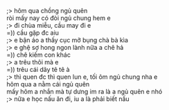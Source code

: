 ;> hôm qua chồng ngủ quên<br>
ròi mấy nay có đòi ngủ chung hem e<br>
;> đi chùa miễu, cầu may đi e<br>
=)) cầu gặp đc aiu <br>
;> e bận áo a thấy cục mỡ bụng chà bà kìa<br>
;> e ghệ sợ hong ngon lành nữa a chê hả<br>
=)) chê kiếm con khác<br>
;> a trêu thôi mà e<br>
=)) trêu cái dãy tê tê à<br>
;> thì quen đc thì quen lun e, tối  ôm ngủ chung nha e<br>
hôm qua a nằm cái ngủ quên<br>
mấy hôm a nhắn mà tự dưng im ra là a ngủ quên e nhó<br>
;> nữa e học nấu ăn đi, iu a là phải biết nấu
